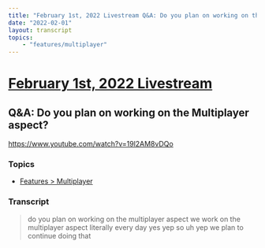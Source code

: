 ```yaml
---
title: "February 1st, 2022 Livestream Q&A: Do you plan on working on the Multiplayer aspect?"
date: "2022-02-01"
layout: transcript
topics:
    - "features/multiplayer"
---
```

# [February 1st, 2022 Livestream](../2022-02-01.md)
## Q&A: Do you plan on working on the Multiplayer aspect?
https://www.youtube.com/watch?v=19l2AM8vDQo

### Topics
* [Features > Multiplayer](../topics/features/multiplayer.md)

### Transcript

> do you plan on working on the multiplayer aspect we work on the multiplayer aspect literally every day yes yep so uh yep we plan to continue doing that

